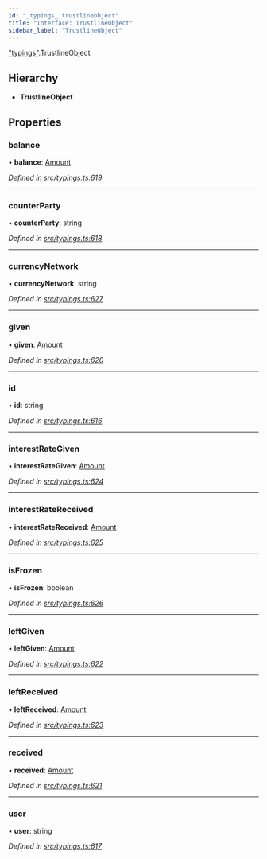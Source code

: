 ```yaml
---
id: "_typings_.trustlineobject"
title: "Interface: TrustlineObject"
sidebar_label: "TrustlineObject"
---
```


["typings"](../modules/_typings_.md).TrustlineObject

## Hierarchy

* **TrustlineObject**

## Properties

### balance

•  **balance**: [Amount](_typings_.amount.md)

*Defined in [src/typings.ts:619](https://github.com/trustlines-protocol/clientlib/blob/8b30ce1/src/typings.ts#L619)*

___

### counterParty

•  **counterParty**: string

*Defined in [src/typings.ts:618](https://github.com/trustlines-protocol/clientlib/blob/8b30ce1/src/typings.ts#L618)*

___

### currencyNetwork

•  **currencyNetwork**: string

*Defined in [src/typings.ts:627](https://github.com/trustlines-protocol/clientlib/blob/8b30ce1/src/typings.ts#L627)*

___

### given

•  **given**: [Amount](_typings_.amount.md)

*Defined in [src/typings.ts:620](https://github.com/trustlines-protocol/clientlib/blob/8b30ce1/src/typings.ts#L620)*

___

### id

•  **id**: string

*Defined in [src/typings.ts:616](https://github.com/trustlines-protocol/clientlib/blob/8b30ce1/src/typings.ts#L616)*

___

### interestRateGiven

•  **interestRateGiven**: [Amount](_typings_.amount.md)

*Defined in [src/typings.ts:624](https://github.com/trustlines-protocol/clientlib/blob/8b30ce1/src/typings.ts#L624)*

___

### interestRateReceived

•  **interestRateReceived**: [Amount](_typings_.amount.md)

*Defined in [src/typings.ts:625](https://github.com/trustlines-protocol/clientlib/blob/8b30ce1/src/typings.ts#L625)*

___

### isFrozen

•  **isFrozen**: boolean

*Defined in [src/typings.ts:626](https://github.com/trustlines-protocol/clientlib/blob/8b30ce1/src/typings.ts#L626)*

___

### leftGiven

•  **leftGiven**: [Amount](_typings_.amount.md)

*Defined in [src/typings.ts:622](https://github.com/trustlines-protocol/clientlib/blob/8b30ce1/src/typings.ts#L622)*

___

### leftReceived

•  **leftReceived**: [Amount](_typings_.amount.md)

*Defined in [src/typings.ts:623](https://github.com/trustlines-protocol/clientlib/blob/8b30ce1/src/typings.ts#L623)*

___

### received

•  **received**: [Amount](_typings_.amount.md)

*Defined in [src/typings.ts:621](https://github.com/trustlines-protocol/clientlib/blob/8b30ce1/src/typings.ts#L621)*

___

### user

•  **user**: string

*Defined in [src/typings.ts:617](https://github.com/trustlines-protocol/clientlib/blob/8b30ce1/src/typings.ts#L617)*
